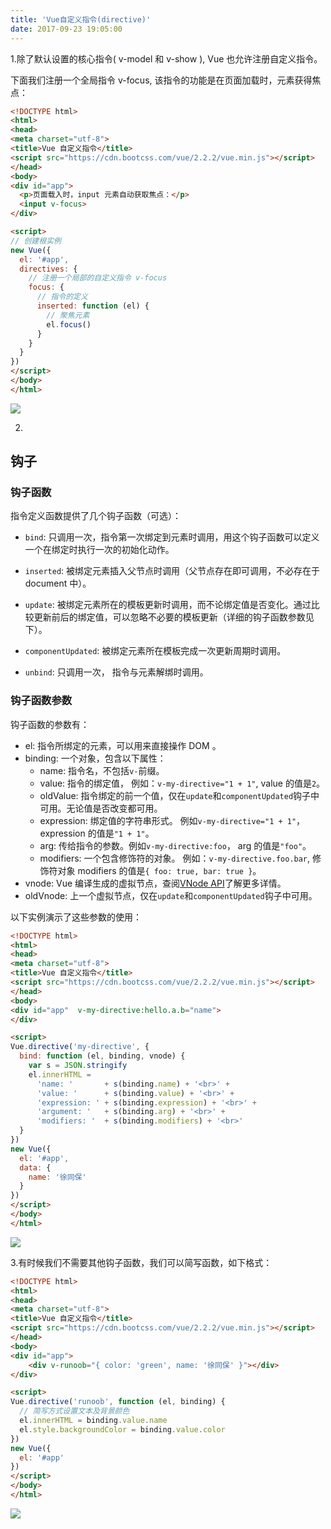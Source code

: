 ```yaml
---
title: 'Vue自定义指令(directive)'
date: 2017-09-23 19:05:00
---   
```

1.除了默认设置的核心指令( v-model 和 v-show ), Vue 也允许注册自定义指令。

下面我们注册一个全局指令 v-focus, 该指令的功能是在页面加载时，元素获得焦点：

```html
<!DOCTYPE html>
<html>
<head>
<meta charset="utf-8">
<title>Vue 自定义指令</title>
<script src="https://cdn.bootcss.com/vue/2.2.2/vue.min.js"></script>
</head>
<body>
<div id="app">
  <p>页面载入时，input 元素自动获取焦点：</p>
  <input v-focus>
</div>

<script>
// 创建根实例
new Vue({
  el: '#app',
  directives: {
    // 注册一个局部的自定义指令 v-focus
    focus: {
      // 指令的定义
      inserted: function (el) {
        // 聚焦元素
        el.focus()
      }
    }
  }
})
</script>
</body>
</html>
```
![](https://img-blog.csdn.net/20170923190851911?watermark/2/text/aHR0cDovL2Jsb2cuY3Nkbi5uZXQveHV0b25nYmFv/font/5a6L5L2T/fontsize/400/fill/I0JBQkFCMA/dissolve/70/gravity/Center)  

2.

## 钩子

### 钩子函数

指令定义函数提供了几个钩子函数（可选）：

* `bind`: 只调用一次，指令第一次绑定到元素时调用，用这个钩子函数可以定义一个在绑定时执行一次的初始化动作。

* `inserted`: 被绑定元素插入父节点时调用（父节点存在即可调用，不必存在于 document 中）。

* `update`: 被绑定元素所在的模板更新时调用，而不论绑定值是否变化。通过比较更新前后的绑定值，可以忽略不必要的模板更新（详细的钩子函数参数见下）。

* `componentUpdated`: 被绑定元素所在模板完成一次更新周期时调用。

* `unbind`: 只调用一次， 指令与元素解绑时调用。

### 钩子函数参数

钩子函数的参数有：

* el: 指令所绑定的元素，可以用来直接操作 DOM 。
* binding: 一个对象，包含以下属性：
  * name: 指令名，不包括`v-`前缀。
  * value: 指令的绑定值， 例如：`v-my-directive="1 + 1"`, value 的值是`2`。
  * oldValue: 指令绑定的前一个值，仅在`update`和`componentUpdated`钩子中可用。无论值是否改变都可用。
  * expression: 绑定值的字符串形式。 例如`v-my-directive="1 + 1"`， expression 的值是`"1 + 1"`。
  * arg: 传给指令的参数。例如`v-my-directive:foo`， arg 的值是`"foo"`。
  * modifiers: 一个包含修饰符的对象。 例如：`v-my-directive.foo.bar`, 修饰符对象 modifiers 的值是`{ foo: true, bar: true }`。
* vnode: Vue 编译生成的虚拟节点，查阅[VNode API](http://www.runoob.com/api/#VNode%E6%8E%A5%E5%8F%A3)了解更多详情。
* oldVnode: 上一个虚拟节点，仅在`update`和`componentUpdated`钩子中可用。

以下实例演示了这些参数的使用：

```html
<!DOCTYPE html>
<html>
<head>
<meta charset="utf-8">
<title>Vue 自定义指令</title>
<script src="https://cdn.bootcss.com/vue/2.2.2/vue.min.js"></script>
</head>
<body>
<div id="app"  v-my-directive:hello.a.b="name">
</div>

<script>
Vue.directive('my-directive', {
  bind: function (el, binding, vnode) {
    var s = JSON.stringify
    el.innerHTML =
      'name: '       + s(binding.name) + '<br>' +
      'value: '      + s(binding.value) + '<br>' +
      'expression: ' + s(binding.expression) + '<br>' +
      'argument: '   + s(binding.arg) + '<br>' +
      'modifiers: '  + s(binding.modifiers) + '<br>'
  }
})
new Vue({
  el: '#app',
  data: {
    name: '徐同保'
  }
})
</script>
</body>
</html>
```
  
![](https://img-blog.csdn.net/20170923191227922?watermark/2/text/aHR0cDovL2Jsb2cuY3Nkbi5uZXQveHV0b25nYmFv/font/5a6L5L2T/fontsize/400/fill/I0JBQkFCMA/dissolve/70/gravity/Center)  

3.有时候我们不需要其他钩子函数，我们可以简写函数，如下格式：

```html
<!DOCTYPE html>
<html>
<head>
<meta charset="utf-8">
<title>Vue 自定义指令</title>
<script src="https://cdn.bootcss.com/vue/2.2.2/vue.min.js"></script>
</head>
<body>
<div id="app">
    <div v-runoob="{ color: 'green', name: '徐同保' }"></div>
</div>

<script>
Vue.directive('runoob', function (el, binding) {
  // 简写方式设置文本及背景颜色
  el.innerHTML = binding.value.name
  el.style.backgroundColor = binding.value.color
})
new Vue({
  el: '#app'
})
</script>
</body>
</html>
```
  
![](https://img-blog.csdn.net/20170923191456450?watermark/2/text/aHR0cDovL2Jsb2cuY3Nkbi5uZXQveHV0b25nYmFv/font/5a6L5L2T/fontsize/400/fill/I0JBQkFCMA/dissolve/70/gravity/Center)